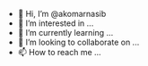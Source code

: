 - 👋 Hi, I’m @akomarnasib
- 👀 I’m interested in ...
- 🌱 I’m currently learning ...
- 💞️ I’m looking to collaborate on ...
- 📫 How to reach me ...

<!---
akomarnasib/akomarnasib is a ✨ special ✨ repository because its `README.md` (this file) appears on your GitHub profile.
You can click the Preview link to take a look at your changes.
--->
